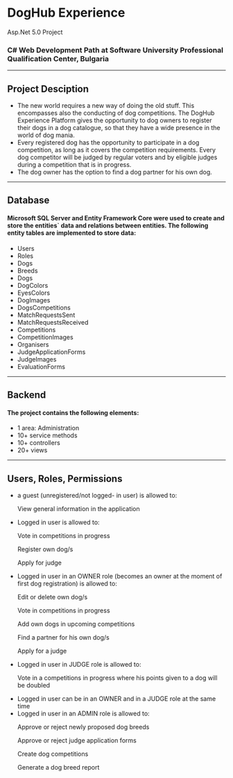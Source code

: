 # DogHub Experience
Asp.Net 5.0 Project
<h3>C# Web Development Path at Software University Professional Qualification Center, Bulgaria</h3>
<hr></hr>
<h2>Project Desciption</h2>
<ul>
<li>The new world requires a new way of doing the old stuff. This encompasses also the conducting of dog competitions. The DogHub Experience Platform gives the opportunity to dog owners to register their dogs in a dog catalogue, so that they have a wide presence in the world of dog mania.</li>
<li>Every registered dog has the opportunity to participate in a dog competition, as long as it covers the competition requirements. Every dog competitor will be judged by regular voters and by eligible judges during a competition that is in progress.</li>
<li>The dog owner has the option to find a dog partner for his own dog.</li>
</ul>
<hr></hr>
<h2>Database</h2>
<h4>
Microsoft SQL Server and Entity Framework Core were used to create and store the entities` data and relations between entities. The following entity tables are implemented to store data:
</h4>
<ul>
<li>Users</li>
<li>Roles</li>
<li>Dogs</li>
<li>Breeds</li>
<li>Dogs</li>
<li>DogColors</li>
<li>EyesColors</li>
<li>DogImages</li>
<li>DogsCompetitions</li>
<li>MatchRequestsSent</li>
<li>MatchRequestsReceived</li>
<li>Competitions</li>
<li>CompetitionImages</li>
<li>Organisers</li>
<li>JudgeApplicationForms</li>
<li>JudgeImages</li>
<li>EvaluationForms</li>
</ul>
<hr></hr>
<h2>Backend</h2>
<h4>
The project contains the following elements:
</h4>
<ul>
  <li>1 area: Administration</li>
  <li>10+ service methods</li>
  <li>10+ controllers</li>
  <li>20+ views</li>
</ul>
<hr></hr>
<h2>Users, Roles, Permissions</h2>
<ul>
  <li>a guest (unregistered/not logged- in user) is allowed to:</li>
  <p>View general information in the application</p>
  <li>Logged in user is allowed to:</li>
  <p>Vote in competitions in progress</p>
  <p>Register own dog/s</p>
  <p>Apply for judge</p>
  <li>Logged in user in an OWNER role (becomes an owner at the moment of first dog registration) is allowed to:</li>
  <p>Edit or delete own dog/s</p>
  <p>Vote in competitions in progress</p>
  <p>Add own dogs in upcoming competitions</p>
  <p>Find a partner for his own dog/s</p>
  <p>Apply for a judge</p>
  <li>Logged in user in JUDGE role is allowed to:</li>
  <p>Vote in a competitions in progress where his points given to a dog will be doubled</p>
  <li>Logged in user can be in an OWNER and in a JUDGE role at the same time</li>
  <li>Logged in user in an ADMIN role is allowed to:</li>
  <p>Approve or reject newly proposed dog breeds</p>
  <p>Approve or reject judge application forms</p>
  <p>Create dog competitions</p>
  <p>Generate a dog breed report</p>
</ul>
